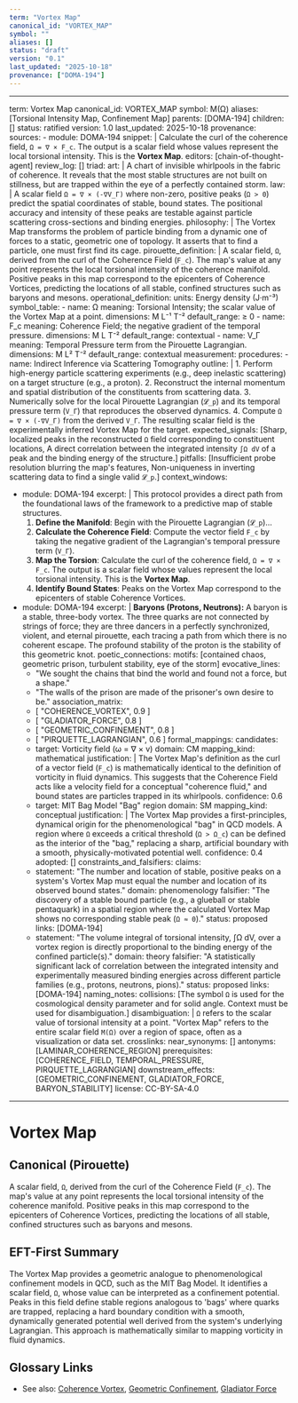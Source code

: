 ```yaml
---
term: "Vortex Map"
canonical_id: "VORTEX_MAP"
symbol: ""
aliases: []
status: "draft"
version: "0.1"
last_updated: "2025-10-18"
provenance: ["DOMA-194"]
---
```


---
term: Vortex Map
canonical_id: VORTEX_MAP
symbol: M(Ω)
aliases: [Torsional Intensity Map, Confinement Map]
parents: [DOMA-194]
children: []
status: ratified
version: 1.0
last_updated: 2025-10-18
provenance:
  sources:
    - module: DOMA-194
      snippet: |
        Calculate the curl of the coherence field, `Ω = ∇ × F_c`. The output is a scalar field whose values represent the local torsional intensity. This is the **Vortex Map**.
  editors: [chain-of-thought-agent]
  review_log: []
triad:
  art: |
    A chart of invisible whirlpools in the fabric of coherence. It reveals that the most stable structures are not built on stillness, but are trapped within the eye of a perfectly contained storm.
  law: |
    A scalar field `Ω = ∇ × (-∇V_Γ)` where non-zero, positive peaks (`Ω > 0`) predict the spatial coordinates of stable, bound states. The positional accuracy and intensity of these peaks are testable against particle scattering cross-sections and binding energies.
  philosophy: |
    The Vortex Map transforms the problem of particle binding from a dynamic one of forces to a static, geometric one of topology. It asserts that to find a particle, one must first find its cage.
pirouette_definition: |
  A scalar field, `Ω`, derived from the curl of the Coherence Field (`F_c`). The map's value at any point represents the local torsional intensity of the coherence manifold. Positive peaks in this map correspond to the epicenters of Coherence Vortices, predicting the locations of all stable, confined structures such as baryons and mesons.
operational_definition:
  units: Energy density (J·m⁻³)
  symbol_table:
    - name: Ω
      meaning: Torsional Intensity; the scalar value of the Vortex Map at a point.
      dimensions: M L⁻¹ T⁻²
      default_range: ≥ 0
    - name: F_c
      meaning: Coherence Field; the negative gradient of the temporal pressure.
      dimensions: M L T⁻²
      default_range: contextual
    - name: V_Γ
      meaning: Temporal Pressure term from the Pirouette Lagrangian.
      dimensions: M L² T⁻²
      default_range: contextual
  measurement:
    procedures:
      - name: Indirect Inference via Scattering Tomography
        outline: |
          1. Perform high-energy particle scattering experiments (e.g., deep inelastic scattering) on a target structure (e.g., a proton).
          2. Reconstruct the internal momentum and spatial distribution of the constituents from scattering data.
          3. Numerically solve for the local Pirouette Lagrangian (`𝓛_p`) and its temporal pressure term (`V_Γ`) that reproduces the observed dynamics.
          4. Compute `Ω = ∇ × (-∇V_Γ)` from the derived `V_Γ`. The resulting scalar field is the experimentally inferred Vortex Map for the target.
        expected_signals: [Sharp, localized peaks in the reconstructed `Ω` field corresponding to constituent locations, A direct correlation between the integrated intensity `∫Ω dV` of a peak and the binding energy of the structure.]
        pitfalls: [Insufficient probe resolution blurring the map's features, Non-uniqueness in inverting scattering data to find a single valid `𝓛_p`.]
context_windows:
  - module: DOMA-194
    excerpt: |
      This protocol provides a direct path from the foundational laws of the framework to a predictive map of stable structures.
      1. **Define the Manifold**: Begin with the Pirouette Lagrangian (`𝓛_p`)...
      2. **Calculate the Coherence Field**: Compute the vector field `F_c` by taking the negative gradient of the Lagrangian's temporal pressure term (`V_Γ`).
      3. **Map the Torsion**: Calculate the curl of the coherence field, `Ω = ∇ × F_c`. The output is a scalar field whose values represent the local torsional intensity. This is the **Vortex Map**.
      4. **Identify Bound States**: Peaks on the Vortex Map correspond to the epicenters of stable Coherence Vortices.
  - module: DOMA-194
    excerpt: |
      **Baryons (Protons, Neutrons):** A baryon is a stable, three-body vortex. The three quarks are not connected by strings of force; they are three dancers in a perfectly synchronized, violent, and eternal pirouette, each tracing a path from which there is no coherent escape. The profound stability of the proton is the stability of this geometric knot.
poetic_connections:
  motifs: [contained chaos, geometric prison, turbulent stability, eye of the storm]
  evocative_lines:
    - "We sought the chains that bind the world and found not a force, but a shape."
    - "The walls of the prison are made of the prisoner's own desire to be."
  association_matrix:
    - [ "COHERENCE_VORTEX", 0.9 ]
    - [ "GLADIATOR_FORCE", 0.8 ]
    - [ "GEOMETRIC_CONFINEMENT", 0.8 ]
    - [ "PIRQUETTE_LAGRANGIAN", 0.6 ]
formal_mappings:
  candidates:
    - target: Vorticity field (ω = ∇ × v)
      domain: CM
      mapping_kind: mathematical
      justification: |
        The Vortex Map's definition as the curl of a vector field (`F_c`) is mathematically identical to the definition of vorticity in fluid dynamics. This suggests that the Coherence Field acts like a velocity field for a conceptual "coherence fluid," and bound states are particles trapped in its whirlpools.
      confidence: 0.6
    - target: MIT Bag Model "Bag" region
      domain: SM
      mapping_kind: conceptual
      justification: |
        The Vortex Map provides a first-principles, dynamical origin for the phenomenological "bag" in QCD models. A region where `Ω` exceeds a critical threshold (`Ω > Ω_c`) can be defined as the interior of the "bag," replacing a sharp, artificial boundary with a smooth, physically-motivated potential well.
      confidence: 0.4
  adopted: []
constraints_and_falsifiers:
  claims:
    - statement: "The number and location of stable, positive peaks on a system's Vortex Map must equal the number and location of its observed bound states."
      domain: phenomenology
      falsifier: "The discovery of a stable bound particle (e.g., a glueball or stable pentaquark) in a spatial region where the calculated Vortex Map shows no corresponding stable peak (`Ω ≈ 0`)."
      status: proposed
      links: [DOMA-194]
    - statement: "The volume integral of torsional intensity, ∫Ω dV, over a vortex region is directly proportional to the binding energy of the confined particle(s)."
      domain: theory
      falsifier: "A statistically significant lack of correlation between the integrated intensity and experimentally measured binding energies across different particle families (e.g., protons, neutrons, pions)."
      status: proposed
      links: [DOMA-194]
naming_notes:
  collisions: [The symbol `Ω` is used for the cosmological density parameter and for solid angle. Context must be used for disambiguation.]
  disambiguation: |
    `Ω` refers to the scalar value of torsional intensity at a point. "Vortex Map" refers to the entire scalar field `M(Ω)` over a region of space, often as a visualization or data set.
crosslinks:
  near_synonyms: []
  antonyms: [LAMINAR_COHERENCE_REGION]
  prerequisites: [COHERENCE_FIELD, TEMPORAL_PRESSURE, PIRQUETTE_LAGRANGIAN]
  downstream_effects: [GEOMETRIC_CONFINEMENT, GLADIATOR_FORCE, BARYON_STABILITY]
license: CC-BY-SA-4.0
---

# Vortex Map

## Canonical (Pirouette)
A scalar field, `Ω`, derived from the curl of the Coherence Field (`F_c`). The map's value at any point represents the local torsional intensity of the coherence manifold. Positive peaks in this map correspond to the epicenters of Coherence Vortices, predicting the locations of all stable, confined structures such as baryons and mesons.

## EFT-First Summary
The Vortex Map provides a geometric analogue to phenomenological confinement models in QCD, such as the MIT Bag Model. It identifies a scalar field, `Ω`, whose value can be interpreted as a confinement potential. Peaks in this field define stable regions analogous to 'bags' where quarks are trapped, replacing a hard boundary condition with a smooth, dynamically generated potential well derived from the system's underlying Lagrangian. This approach is mathematically similar to mapping vorticity in fluid dynamics.

## Glossary Links
- See also: [Coherence Vortex](<#>), [Geometric Confinement](<#>), [Gladiator Force](<#>)
